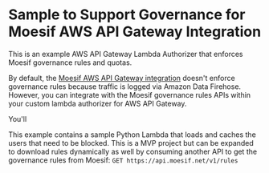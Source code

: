 # Sample to Support Governance for Moesif AWS API Gateway Integration

This is an example AWS API Gateway Lambda Authorizer that enforces Moesif governance rules and quotas. 

By default, the [Moesif AWS API Gateway integration](https://www.moesif.com/docs/server-integration/aws-api-gateway/) doesn't enforce governance rules because traffic is logged via Amazon Data Firehose. However, you can integrate with the Moesif governance rules APIs within your custom lambda authorizer for AWS API Gateway.

You'll 

This example contains a sample Python Lambda that loads and caches the users that need to be blocked. 
This is a MVP project but can be expanded to download rules dynamically as well by consuming another API to get the governance rules from Moesif:
`GET https://api.moesif.net/v1/rules`